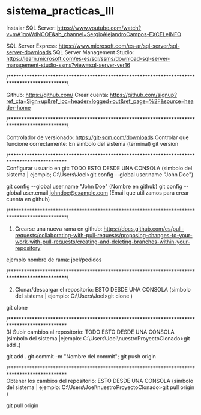 # sistema_practicas_III

Instalar SQL Server: https://www.youtube.com/watch?v=mA1qoWdNCOE&ab_channel=SergioAlejandroCampos-EXCELeINFO

SQL Server Express: https://www.microsoft.com/es-ar/sql-server/sql-server-downloads
SQL Server Management Studio: https://learn.microsoft.com/es-es/sql/ssms/download-sql-server-management-studio-ssms?view=sql-server-ver16

/**********************************************************************************************\

Github: https://github.com/
Crear cuenta: https://github.com/signup?ref_cta=Sign+up&ref_loc=header+logged+out&ref_page=%2F&source=header-home

/**********************************************************************************************\

Controlador de versionado: https://git-scm.com/downloads
Controlar que funcione correctamente: En simbolo del sistema (terminal) git version

/**********************************************************************************************\
Configurar usuario en git: TODO ESTO DESDE UNA CONSOLA (simbolo del sistema | ejemplo; C:\Users\Joel>git config --global user.name "John Doe") 

git config --global user.name "John Doe" (Nombre en github)
git config --global user.email johndoe@example.com (Email que utilizamos para crear cuenta en github)

/**********************************************************************************************\

1) Crearse una nueva rama en github:
https://docs.github.com/es/pull-requests/collaborating-with-pull-requests/proposing-changes-to-your-work-with-pull-requests/creating-and-deleting-branches-within-your-repository

ejemplo nombre de rama: joel/pedidos

/**********************************************************************************************\

2) Clonar/descargar el repositorio: ESTO DESDE UNA CONSOLA (simbolo del sistema | ejemplo: C:\Users\Joel>git clone <URLrepositorio>) 

git clone <URLrepositorio>

/**********************************************************************************************\
3) Subir cambios al repositorio: TODO ESTO DESDE UNA CONSOLA (simbolo del sistema |ejemplo: C:\Users\Joel\nuestroProyectoClonado>git add .) 

git add .
git commit -m "Nombre del commit";
git push origin <nombreDeLaRama>


/**********************************************************************************************\
Obtener los cambios del repositorio: ESTO DESDE UNA CONSOLA (simbolo del sistema | ejemplo: C:\Users\Joel\nuestroProyectoClonado>git pull origin <nombreDeLaRama>)  

git pull origin <nombreDeLaRama>
